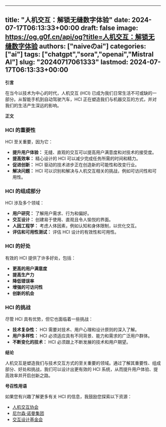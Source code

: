 
---
title: "人机交互：解锁无缝数字体验"
date: 2024-07-17T06:13:33+00:00
draft: false
image: https://og.g0f.cn/api/og?title=人机交互：解锁无缝数字体验
authors: ["naiveのai"]
categories: ["ai"]
tags: ["chatgpt","sora","openai","Mistral AI"]
slug: "20240717061333"
lastmod: 2024-07-17T06:13:33+00:00
---
**引言**

在当今以技术为中心的时代，人机交互 (HCI) 已成为我们日常生活不可或缺的一部分。从智能手机到自动驾驶汽车，HCI 正在塑造我们与机器交互的方式，并对我们的生活产生深远的影响。

**正文**

### HCI 的重要性

HCI 至关重要，因为它：

- **提升用户体验：** 无缝、直观的交互可以提高用户满意度和对技术的接受度。
- **提高效率：** 精心设计的 HCI 可以减少完成任务所需的时间和精力。
- **促进创新：** HCI 驱动的技术进步正在创造新的可能性和改变行业。
- **解决问题：** HCI 可以识别和解决与人机交互相关的挑战，例如可访问性和可用性。

### HCI 的组成部分

HCI 涉及多个领域：

- **用户研究：** 了解用户需求、行为和偏好。
- **交互设计：** 创建易于使用、直观且令人愉悦的界面。
- **人因工程学：** 考虑人体因素，例如认知和身体限制，以优化交互。
- **评估和可用性测试：** 评估 HCI 设计的有效性和可用性。

### HCI 的好处

有效的 HCI 提供了许多好处，包括：

- **更高的用户满意度**
- **提高生产力**
- **降低错误率**
- **增强的可访问性**
- **创新的机会**

### HCI 的挑战

尽管 HCI 具有优势，但它也面临着一些挑战：

- **技术复杂性：** HCI 需要对技术、用户心理和设计原则的深入了解。
- **用户多样性：** HCI 必须适应具有不同背景、能力和需求的广泛用户群体。
- **不断变化的技术：** HCI 必须跟上不断发展的技术和用户期望。

**结论**

人机交互是塑造我们与技术交互方式的至关重要的领域。通过了解其重要性、组成部分、好处和挑战，我们可以设计出更有效的 HCI 系统，从而提升用户体验、提高效率并开启创新之路。

**号召性用语**

如果您有兴趣了解更多有关 HCI 的信息，我鼓励您探索以下资源：

- [人机交互协会](https://www.chi-society.org/)
- [尼尔森·诺曼集团](https://www.nngroup.com/)
- [交互设计基金会](https://www.interaction-design-foundation.org/)